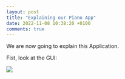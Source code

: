 ```yaml
---
layout: post
title: "Explaining our Piano App"
date: 2022-11-08 10:38:20 +0100
comments: true
---
```


We are now going to explain this Application. 

Fist, look at the GUI:

![](\assets\images\pianoGUI.png)